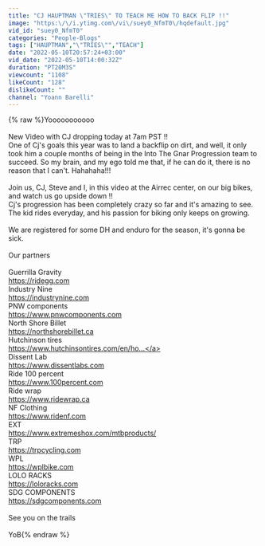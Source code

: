 ```yaml
---
title: "CJ HAUPTMAN \"TRIES\" TO TEACH ME HOW TO BACK FLIP !!"
image: "https:\/\/i.ytimg.com\/vi\/suey0_NfmT0\/hqdefault.jpg"
vid_id: "suey0_NfmT0"
categories: "People-Blogs"
tags: ["HAUPTMAN","\"TRIES\"","TEACH"]
date: "2022-05-10T20:57:24+03:00"
vid_date: "2022-05-10T14:00:32Z"
duration: "PT20M3S"
viewcount: "1108"
likeCount: "128"
dislikeCount: ""
channel: "Yoann Barelli"
---
```

{% raw %}Yooooooooooo<br /><br />New Video with CJ dropping today at 7am PST !!<br />One of Cj's goals this year was to land a backflip on dirt, and well, it only took him a couple months of being in the Into The Gnar Progression team to succeed. So my brain, and my ego told me that, if he can do it, there is no reason that I can't. Hahahaha!!!<br /><br />Join us, CJ, Steve and I, in this video at the Airrec center, on our big bikes, and watch us go upside down !!<br />Cj's progression has been completely crazy so far and it's amazing to see. The kid rides everyday, and his passion for biking only keeps on growing. <br /><br />We are registered for some DH and enduro for the season, it's gonna be sick.<br /><br />Our partners <br /><br />Guerrilla Gravity<br /><a rel="nofollow" target="blank" href="https://ridegg.com​​​">https://ridegg.com​​​</a><br />Industry Nine<br /><a rel="nofollow" target="blank" href="https://industrynine.com​​​">https://industrynine.com​​​</a><br />PNW components<br /><a rel="nofollow" target="blank" href="https://www.pnwcomponents.com​​​">https://www.pnwcomponents.com​​​</a><br />North Shore Billet<br /><a rel="nofollow" target="blank" href="https://northshorebillet.ca​​​">https://northshorebillet.ca​​​</a><br />Hutchinson tires<br /><a rel="nofollow" target="blank" href="https://www.hutchinsontires.com/en/ho...">https://www.hutchinsontires.com/en/ho...</a><br />Dissent Lab<br /><a rel="nofollow" target="blank" href="https://www.dissentlabs.com">https://www.dissentlabs.com</a><br />Ride 100 percent<br /><a rel="nofollow" target="blank" href="https://www.100percent.com​​​">https://www.100percent.com​​​</a><br />Ride wrap<br /><a rel="nofollow" target="blank" href="https://www.ridewrap.ca​​​">https://www.ridewrap.ca​​​</a><br />NF Clothing<br /><a rel="nofollow" target="blank" href="https://www.ridenf.com">https://www.ridenf.com</a><br />EXT<br /><a rel="nofollow" target="blank" href="https://www.extremeshox.com/mtbproducts/">https://www.extremeshox.com/mtbproducts/</a><br />TRP<br /><a rel="nofollow" target="blank" href="https://trpcycling.com">https://trpcycling.com</a><br />WPL<br /><a rel="nofollow" target="blank" href="https://wplbike.com">https://wplbike.com</a><br />LOLO RACKS<br /><a rel="nofollow" target="blank" href="https://loloracks.com">https://loloracks.com</a><br />SDG COMPONENTS<br /><a rel="nofollow" target="blank" href="https://sdgcomponents.com">https://sdgcomponents.com</a><br /><br />See you on the trails <br /><br />YoB{% endraw %}
